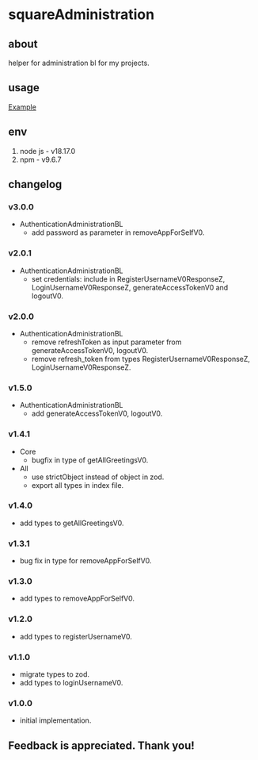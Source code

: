 # squareAdministration

## about

helper for administration bl for my projects.

## usage

[Example](./example.js)

## env

1. node js - v18.17.0
2. npm - v9.6.7

## changelog

### v3.0.0

- AuthenticationAdministrationBL
  - add password as parameter in removeAppForSelfV0.

### v2.0.1

- AuthenticationAdministrationBL
  - set credentials: include in RegisterUsernameV0ResponseZ, LoginUsernameV0ResponseZ, generateAccessTokenV0 and logoutV0.

### v2.0.0

- AuthenticationAdministrationBL
  - remove refreshToken as input parameter from generateAccessTokenV0, logoutV0.
  - remove refresh_token from types RegisterUsernameV0ResponseZ, LoginUsernameV0ResponseZ.

### v1.5.0

- AuthenticationAdministrationBL
  - add generateAccessTokenV0, logoutV0.

### v1.4.1

- Core
  - bugfix in type of getAllGreetingsV0.
- All
  - use strictObject instead of object in zod.
  - export all types in index file.

### v1.4.0

- add types to getAllGreetingsV0.

### v1.3.1

- bug fix in type for removeAppForSelfV0.

### v1.3.0

- add types to removeAppForSelfV0.

### v1.2.0

- add types to registerUsernameV0.

### v1.1.0

- migrate types to zod.
- add types to loginUsernameV0.

### v1.0.0

- initial implementation.

## Feedback is appreciated. Thank you!
